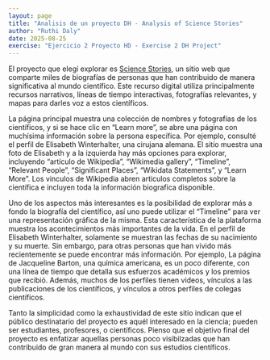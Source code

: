 ```yaml
---
layout: page
title: "Analisis de un proyecto DH - Analysis of Science Stories"
author: "Ruthi Daly"
date: 2025-08-25
exercise: "Ejercicio 2 Proyecto HD - Exercise 2 DH Project"
---
```


El proyecto que elegí explorar es [Science Stories](https://www.sciencestories.io/welcome), un sitio web que comparte miles de biografías de personas que han contribuido de manera significativa al mundo científico. Este recurso digital utiliza principalmente recursos narrativos, líneas de tiempo interactivas, fotografías relevantes, y mapas para darles voz a estos científicos. 

La página principal muestra una colección de nombres y fotografías de los científicos, y si se hace clic en “Learn more”, se abre una página con muchísima información sobre la persona específica. Por ejemplo, consulté el perfil de Elisabeth Winterhalter, una cirujana alemana. El sitio muestra una foto de Elisabeth y a la izquierda hay más opciones para explorar, incluyendo “artículo de Wikipedia”, “Wikimedia gallery”, “Timeline”, “Relevant People”, “Significant Places”, “Wikidata Statements”, y “Learn More”. Los vinculos de Wikipedia abren articulos completos sobre la científica e incluyen toda la información biografica disponible. 

Uno de los aspectos más interesantes es la posibilidad de explorar más a fondo la biografía del científico, así uno puede utilizar el “Timeline” para ver una representación gráfica de la misma. Esta característica de la plataforma muestra los acontecimientos más importantes de la vida. En el perfil de Elisabeth Winterhalter, solamente se muestran las fechas de su nacimiento y su muerte. Sin embargo, para otras personas que han vivido más recientemente se puede encontrar más información. Por ejemplo, La página de Jacqueline Barton, una química americana, es un poco diferente, con una línea de tiempo que detalla sus esfuerzos académicos y los premios que recibió. Además, muchos de los perfiles tienen videos, vínculos a las publicaciones de los científicos, y vínculos a otros perfiles de colegas científicos. 

Tanto la simplicidad como la exhaustividad de este sitio indican que el público destinatario del proyecto es aquél interesado en la ciencia; pueden ser estudiantes, profesores, o científicos. Pienso que el objetivo final del proyecto es enfatizar aquellas personas poco visibilzadas que han contribuido de gran manera al mundo con sus estudios científicos.



